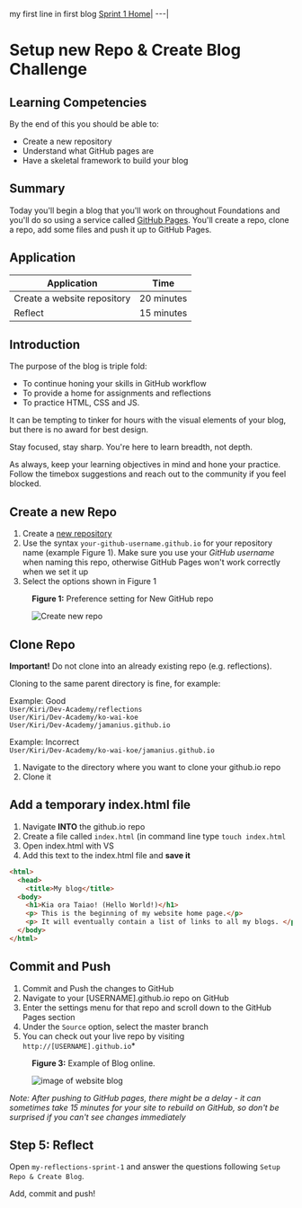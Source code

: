 my first line in first blog
[Sprint 1 Home](README.md)|
---|

# Setup new Repo & Create Blog Challenge

## Learning Competencies
By the end of this you should be able to:

- Create a new repository
- Understand what GitHub pages are
- Have a skeletal framework to build your blog 


## Summary
Today you'll begin a blog that you'll work on throughout Foundations and you'll do so using a service called [GitHub Pages](https://pages.github.com/). You'll create a repo, clone a repo, add some files and push it up to GitHub Pages.



## Application

Application | Time|
------------|----------|
Create a website repository | 20 minutes 
Reflect | 15 minutes |


## Introduction 

The purpose of the blog is triple fold: 
- To continue honing your skills in GitHub workflow  
- To provide a home for assignments and reflections  
- To practice HTML, CSS and JS.  

It can be tempting to tinker for hours with the visual elements of your blog, but there is no award for best design. 

Stay focused, stay sharp. You're here to learn breadth, not depth. 

As always, keep your learning objectives in mind and hone your practice. Follow the timebox suggestions and reach out to the community if you feel blocked.



## Create a new Repo 
1. Create a [new repository](https://github.com/new) 
2. Use the syntax `your-github-username.github.io` for your repository name (example Figure 1). Make sure you use your _GitHub username_ when naming this repo, otherwise GitHub Pages won't work correctly when we set it up
3. Select the options shown in Figure 1

<figure>
  <figcaption>
    <p><strong>Figure 1:</strong> Preference setting for New GitHub repo</p>
  </figcaption>
  <img src="/resources/images/github_13_new_repo.png" alt="Create new repo"><br>
</figure>
  

## Clone Repo
__Important!__ Do not clone into an already existing repo (e.g. reflections). 

Cloning to the same parent directory is fine, for example:  

Example: Good   
`User/Kiri/Dev-Academy/reflections`    
`User/Kiri/Dev-Academy/ko-wai-koe`  
`User/Kiri/Dev-Academy/jamanius.github.io` 

Example: Incorrect   
`User/Kiri/Dev-Academy/ko-wai-koe/jamanius.github.io` 

1. Navigate to the directory where you want to clone your github.io repo
2. Clone it 


## Add a temporary index.html file 
1. Navigate __INTO__ the github.io repo 
2. Create a file called `index.html` (in command line type `touch index.html`
3. Open index.html with VS
3. Add this text to the index.html file and __save it__

```html
<html>
  <head>
    <title>My blog</title>
  <body>
    <h1>Kia ora Taiao! (Hello World!)</h1> 
    <p> This is the beginning of my website home page.</p>
    <p> It will eventually contain a list of links to all my blogs. </p>
  </body>
</html>

``` 
## Commit and Push 

1. Commit and Push the changes to GitHub
2. Navigate to your [USERNAME].github.io repo on GitHub
3. Enter the settings menu for that repo and scroll down to the GitHub Pages section
4. Under the `Source` option, select the master branch
5. You can check out your live repo by visiting `http://[USERNAME].github.io`* 

<figure>
  <figcaption>
    <p><strong>Figure 3:</strong> Example of Blog online.</p>
  </figcaption>
  <img src="/resources/images/github_15_blog_index.png" alt="image of website blog"><br>
</figure>

_Note: After pushing to GitHub pages, there might be a delay - it can sometimes take 15 minutes for your site to rebuild on GitHub, so don't be surprised if you can't see changes immediately_


## Step 5: Reflect 
Open `my-reflections-sprint-1` and answer the questions following `Setup Repo & Create Blog`.

Add, commit and push!
